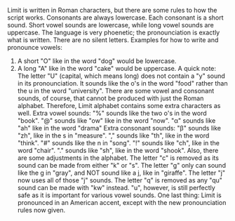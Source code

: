 Limit is written in Roman characters, but there are some rules to how the script works.
Consonants are always lowercase. Each consonant is a short sound. Short vowel sounds are lowercase, while long vowel sounds are uppercase. The language is very phoenetic; the pronounciation is exactly what is written. There are no silent letters.
Examples for how to write and pronounce vowels: 
1. A short "O" like in the word "dog" would be lowercase.
2. A long "A" like in the word "cake" would be uppercase.
A quick note: The letter "U" (capital, which means long) does not contain a "y" sound in its pronounciation. It sounds like the o's in the word "food" rather than the u in the word "university".
There are some vowel and consonant sounds, of course, that cannot be produced with just the Roman alphabet. Therefore, Limit alphabet contains some extra characters as well.
Extra vowel sounds:
   "%" sounds like the two o's in the word "book".
   "@" sounds like "ow" like in the word "now".
   "α" sounds like "ah" like in the word "drama" 
Extra consonant sounds:
  "β" sounds like "zh", like in the s in "measure".
  "," sounds like "th", like in the word "think".
  "#" sounds like the n in "song".
  "!" sounds like "ch", like in the word "chair".
  "." sounds like "sh", like in the word "shook".
Also, there are some adjustments in the alphabet.
The letter "c" is removed as its sound can be made from either "k" or "s".
The letter "g" only can sound like the g in "gray", and NOT sound like a j, like in "giraffe".
The letter "j" now uses all of those "j" sounds.
The letter "q" is removed as any "qu" sound can be made with "kw" instead. "u", however, is still perfectly safe as it is important for various vowel sounds.
One last thing: Limit is pronounced in an American accent, except with the new pronounciation rules now given.
